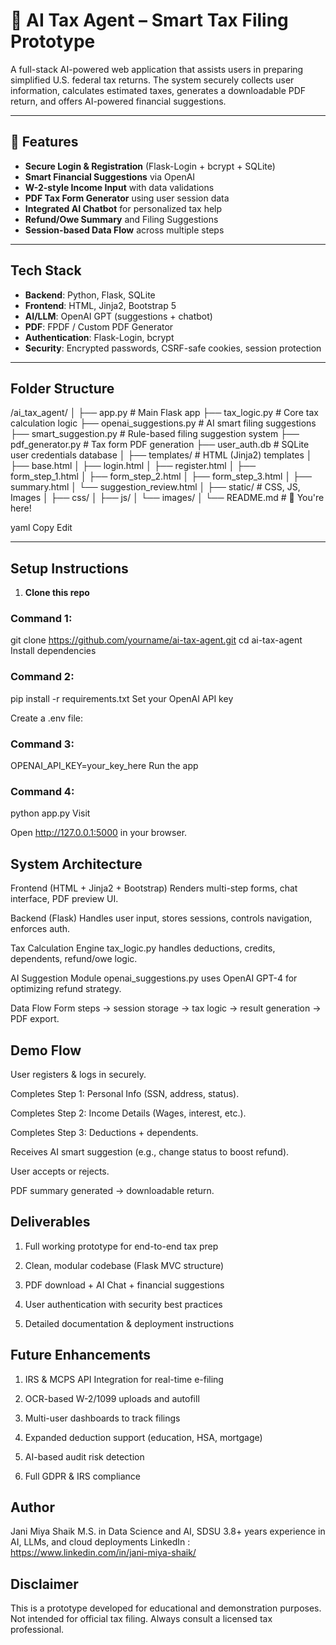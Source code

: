 # 🧾 AI Tax Agent – Smart Tax Filing Prototype

A full-stack AI-powered web application that assists users in preparing simplified U.S. federal tax returns. The system securely collects user information, calculates estimated taxes, generates a downloadable PDF return, and offers AI-powered financial suggestions.

---

## 🚀 Features

-  **Secure Login & Registration** (Flask-Login + bcrypt + SQLite)
-  **Smart Financial Suggestions** via OpenAI
-  **W-2-style Income Input** with data validations
-  **PDF Tax Form Generator** using user session data
-  **Integrated AI Chatbot** for personalized tax help
-  **Refund/Owe Summary** and Filing Suggestions
-  **Session-based Data Flow** across multiple steps

---

##  Tech Stack

- **Backend**: Python, Flask, SQLite
- **Frontend**: HTML, Jinja2, Bootstrap 5
- **AI/LLM**: OpenAI GPT (suggestions + chatbot)
- **PDF**: FPDF / Custom PDF Generator
- **Authentication**: Flask-Login, bcrypt
- **Security**: Encrypted passwords, CSRF-safe cookies, session protection

---

##  Folder Structure

/ai_tax_agent/
│
├── app.py # Main Flask app
├── tax_logic.py # Core tax calculation logic
├── openai_suggestions.py # AI smart filing suggestions
├── smart_suggestion.py # Rule-based filing suggestion system
├── pdf_generator.py # Tax form PDF generation
├── user_auth.db # SQLite user credentials database
│
├── templates/ # HTML (Jinja2) templates
│ ├── base.html
│ ├── login.html
│ ├── register.html
│ ├── form_step_1.html
│ ├── form_step_2.html
│ ├── form_step_3.html
│ ├── summary.html
│ └── suggestion_review.html
│
├── static/ # CSS, JS, Images
│ ├── css/
│ ├── js/
│ └── images/
│
└── README.md # 📍 You're here!

yaml
Copy
Edit

---

##  Setup Instructions

1. **Clone this repo**

### Command 1:
   git clone https://github.com/yourname/ai-tax-agent.git
   cd ai-tax-agent
Install dependencies

### Command 2:
pip install -r requirements.txt
Set your OpenAI API key

Create a .env file:

### Command 3:
OPENAI_API_KEY=your_key_here
Run the app

### Command 4:
python app.py
Visit

Open http://127.0.0.1:5000 in your browser.

## System Architecture
Frontend (HTML + Jinja2 + Bootstrap)
Renders multi-step forms, chat interface, PDF preview UI.

Backend (Flask)
Handles user input, stores sessions, controls navigation, enforces auth.

Tax Calculation Engine
tax_logic.py handles deductions, credits, dependents, refund/owe logic.

AI Suggestion Module
openai_suggestions.py uses OpenAI GPT-4 for optimizing refund strategy.

Data Flow
Form steps → session storage → tax logic → result generation → PDF export.

## Demo Flow
User registers & logs in securely.

Completes Step 1: Personal Info (SSN, address, status).

Completes Step 2: Income Details (Wages, interest, etc.).

Completes Step 3: Deductions + dependents.

Receives AI smart suggestion (e.g., change status to boost refund).

User accepts or rejects.

PDF summary generated → downloadable return.

## Deliverables
1. Full working prototype for end-to-end tax prep

2. Clean, modular codebase (Flask MVC structure)

3.  PDF download + AI Chat + financial suggestions

4.  User authentication with security best practices

5. Detailed documentation & deployment instructions

## Future Enhancements
1. IRS & MCPS API Integration for real-time e-filing

2.  OCR-based W-2/1099 uploads and autofill

3.  Multi-user dashboards to track filings

4.  Expanded deduction support (education, HSA, mortgage)

5.  AI-based audit risk detection

6.  Full GDPR & IRS compliance

## Author
Jani Miya Shaik
M.S. in Data Science and AI, SDSU
3.8+ years experience in AI, LLMs, and cloud deployments
LinkedIn : https://www.linkedin.com/in/jani-miya-shaik/

## Disclaimer
This is a prototype developed for educational and demonstration purposes.
Not intended for official tax filing. Always consult a licensed tax professional.
